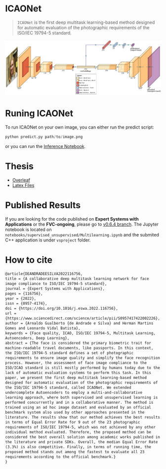 # ICAONet

 > `ICAONet` is the first deep multitask learning-based method designed for automatic evaluation of the photographic requirements of the ISO/IEC 19794-5 standard.

![](resources/icaonet.png)

# Runing ICAONet

To run ICAONet on your own image, you can either run the predict script:

```py
python predict.py path/to/image.png 
```

or you can run the [Inference Notebook][inference-notebook].

# Thesis

- [Overleaf][overleaf]
- [Latex Files][thesis]

# Published Results

If you are looking for the code published on **Expert Systems with Applications** or the **FVC-ongoing**, please go to [v0.6.4 branch][paper-branch]. The Jupyter notebook is located on `notebooks/supervised_unsupervised/Multilearning.ipynb` and the submited C++ application is under `vsproject` folder.

# How to cite

```
@article{DEANDRADEESILVA2022116756,
title = {A collaborative deep multitask learning network for face image compliance to ISO/IEC 19794-5 standard},
journal = {Expert Systems with Applications},
pages = {116756},
year = {2022},
issn = {0957-4174},
doi = {https://doi.org/10.1016/j.eswa.2022.116756},
url = {https://www.sciencedirect.com/science/article/pii/S0957417422002226},
author = {Arnaldo Gualberto {de Andrade e Silva} and Herman Martins Gomes and Leonardo Vidal Batista},
keywords = {Face quality, ICAO, ISO/IEC 19794-5, Multitask Learning, Autoencoders, Deep Learning},
abstract = {The face is considered the primary biometric trait for machine-readable travel documents, like passports. In this context, the ISO/IEC 19794-5 standard defines a set of photographic requirements to ensure image quality and simplify the face recognition process. However, the assessment of face image compliance to the ISO/ICAO standard is still mostly performed by humans today due to the lack of automatic evaluation systems to perform this task. In this paper, we present the first deep multitask learning-based method designed for automatic evaluation of the photographic requirements of the ISO/IEC 19794-5 standard, called ICAONet. We extended undercomplete Autoencoders to employ a multi-and-collaborative learning approach, where both supervised and unsupervised learning is performed concurrently and in a collaborative manner. The method is trained using an ad hoc image dataset and evaluated by an official benchmark system also used by other approaches presented in the literature. The results show that our method achieves the best results in terms of Equal Error Rate for 9 out of the 23 photographic requirements of ISO/IEC 19794-5, which was not achieved by any other individual method evaluated. Therefore, the proposed method can be considered the best overall solution among academic works published in the literature and private SDKs. Overall, the median Equal Error Rate (3.3%) is also competitive. Finally, in terms of running time, the proposed method stands out among the fastest to evaluate all 23 requirements according to the official benchmark.}
}
```

[miniconda]: https://conda.io/miniconda.html
[paper-branch]: https://github.com/arnaldog12/icaonet/tree/v0.6.4
[inference-notebook]: https://github.com/arnaldog12/icaonet/blob/master/notebooks/Inference.ipynb
[overleaf]: https://www.overleaf.com/project/5e244465ac891100017b0767
[thesis]: https://github.com/arnaldog12/phd-thesis
